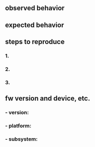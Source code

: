 ## observed behavior

## expected behavior

## steps to reproduce
### 1.
### 2.
### 3.

## fw version and device, etc.
### - version:
### - platform:
### - subsystem:
